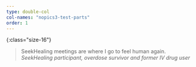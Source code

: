 ```yaml
---
type: double-col
col-names: "nopics3-test-parts"
order: 1
---
```


{:class="size-16"}
> SeekHealing meetings are where I go to feel human again.
> <cite>SeekHealing participant, overdose survivor and former IV drug user</cite>